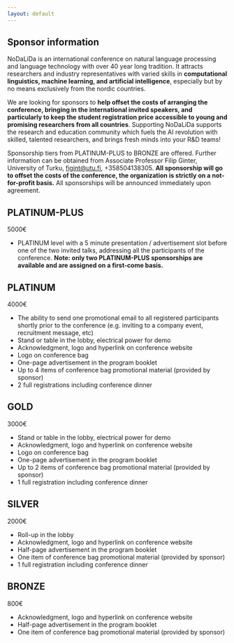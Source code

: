 ```yaml
---
layout: default
---
```


## Sponsor information 

NoDaLiDa is an international conference on natural language processing and language technology with over 40 year long tradition.  It attracts researchers and industry representatives with varied skills in **computational linguistics, machine learning, and artificial intelligence**, especially but by no means exclusively from the nordic countries.

We are looking for sponsors to **help offset the costs of arranging the conference, bringing in the international invited speakers, and particularly to keep the student registration price accessible to young and promising researchers from all countries**.  Supporting NoDaLiDa supports the research and education community which fuels the AI revolution with skilled, talented researchers, and brings fresh minds into your R&D teams!

Sponsorship tiers from PLATINUM-PLUS to BRONZE are offered. Further information can be obtained from Associate Professor Filip Ginter, University of Turku, figint@utu.fi, +358504138305. **All sponsorship will go to offset the costs of the conference, the organization is strictly on a not-for-profit basis.** All sponsorships will be announced immediately upon agreement.


## PLATINUM-PLUS

5000€

* PLATINUM level with a 5 minute presentation / advertisement slot before one of the two invited talks, addressing all the participants of the conference. **Note: only two PLATINUM-PLUS sponsorships are available and are assigned on a first-come basis.**


## PLATINUM

4000€

* The ability to send one promotional email to all registered participants shortly prior to the conference (e.g. inviting to a company event, recruitment message, etc)
* Stand or table in the lobby, electrical power for demo
* Acknowledgment, logo and hyperlink on conference website
* Logo on conference bag
* One-page advertisement in the program booklet
* Up to 4 items of conference bag promotional material (provided by sponsor)
* 2 full registrations including conference dinner


## GOLD

3000€

* Stand or table in the lobby, electrical power for demo
* Acknowledgment, logo and hyperlink on conference website
* Logo on conference bag
* One-page advertisement in the program booklet
* Up to 2 items of conference bag promotional material (provided by sponsor)
* 1 full registration including conference dinner



## SILVER

2000€

* Roll-up in the lobby
* Acknowledgment, logo and hyperlink on conference website
* Half-page advertisement in the program booklet
* One item of conference bag promotional material (provided by sponsor)
* 1 full registration including conference dinner


## BRONZE

800€

* Acknowledgment, logo and hyperlink on conference website
* Half-page advertisement in the program booklet
* One item of conference bag promotional material (provided by sponsor)

